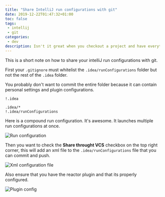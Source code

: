 ```yaml
---
title: "Share IntelliJ run configurations with git"
date: 2019-12-22T01:47:32+01:00
toc: false
tags:
 - intellij
 - git
categories:
 - dev
description: Isn't it great when you checkout a project and have everything at hand to run it? 
---
```


This is a short note on how to share your intelliJ run configurations with git.

First your `.gitignore` must whitelist the `.idea/runConfigurations` folder but not the rest of the `.idea` folder.

You probably don't want to commit the entire folder because it can contain personal settings and plugin configurations.

```gitignore
!.idea

.idea/*
!.idea/runConfigurations
```

Here is a compound run configuration. It's awesome. It launches multiple run configurations at once. 
 
![Run configuration](/assets/images/articles/2019/2019-12-22-run-config.png)

Then you want to check the **Share throught VCS** checkbox on the top right corner, this will add an xml file to the
`.idea/runConfigurations` file that you can commit and push.  

![Xml configuration file](/assets/images/articles/2019/2019-12-22-share-config.png)

Also ensure that you have the reactor plugin and that its properly configured.

![Plugin config](/assets/images/articles/2019/2019-12-22-webflux-config.png)



